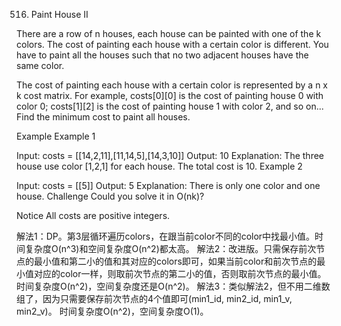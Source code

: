 516. Paint House II

There are a row of n houses, each house can be painted with one of the k colors. The cost of painting each house with a certain color is different. You have to paint all the houses such that no two adjacent houses have the same color.

The cost of painting each house with a certain color is represented by a n x k cost matrix. For example, costs[0][0] is the cost of painting house 0 with color 0; costs[1][2] is the cost of painting house 1 with color 2, and so on... Find the minimum cost to paint all houses.

Example
Example 1

Input:
costs = [[14,2,11],[11,14,5],[14,3,10]]
Output: 10
Explanation:
The three house use color [1,2,1] for each house. The total cost is 10.
Example 2

Input:
costs = [[5]]
Output: 5
Explanation:
There is only one color and one house.
Challenge
Could you solve it in O(nk)?

Notice
All costs are positive integers.

解法1：DP。第3层循环遍历colors，在跟当前color不同的color中找最小值。时间复杂度O(n^3)和空间复杂度O(n^2)都太高。
解法2：改进版。只需保存前次节点的最小值和第二小的值和其对应的colors即可，如果当前color和前次节点的最小值对应的color一样，则取前次节点的第二小的值，否则取前次节点的最小值。
时间复杂度O(n^2)，空间复杂度还是O(n^2)。
解法3：类似解法2，但不用二维数组了，因为只需要保存前次节点的4个值即可(min1_id, min2_id, min1_v, min2_v)。
时间复杂度O(n^2)，空间复杂度O(1)。